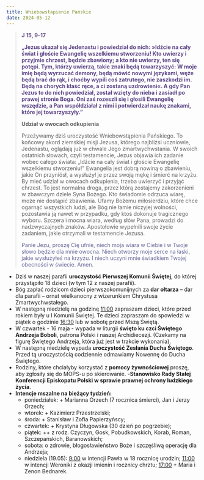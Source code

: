 ```yaml
---
title: Wniebowstapienie Pańskie
date: 2024-05-12
---
```


> **<span style="color: #5D4587;">J 15, 9-17</span>**
>
> **<span style="color: #5D4587;">„Jezus ukazał się Jedenastu i powiedział do nich: »Idźcie na cały świat i głoście Ewangelię wszelkiemu stworzeniu! Kto uwierzy i przyjmie chrzest, będzie zbawiony; a kto nie uwierzy, ten się potępi. Tym, którzy uwierzą, takie znaki będą towarzyszyć: W moje imię będą wyrzucać demony, będą mówić nowymi językami, węże będą brać do rąk, i choćby wypili coś zatrutego, nie zaszkodzi im. Będą na chorych kłaść ręce, a ci zostaną uzdrowieni«. A gdy Pan Jezus to do nich powiedział, został wzięty do nieba i zasiadł po prawej stronie Boga. Oni zaś rozeszli się i głosili Ewangelię wszędzie, a Pan współdziałał z nimi i potwierdzał naukę znakami, które jej towarzyszyły.”</span>**
>
>
>
> **Udział w owocach odkupienia**
>
> Przeżywamy dziś uroczystość Wniebowstąpienia Pańskiego. To końcowy akord ziemskiej misji Jezusa, którego najbliżsi uczniowie, Jedenastu, oglądają już w chwale Jego zmartwychwstania. W swoich ostatnich słowach, czyli testamencie, Jezus objawia ich zadanie wobec całego świata: „Idźcie na cały świat i głoście Ewangelię wszelkiemu stworzeniu!" Ewangelia jest dobrą nowiną o zbawieniu, jakie On przyniósł, a wysłużył je przez swoją mękę i śmierć na krzyżu. By mieć udział w owocach odkupienia, trzeba uwierzyć i przyjąć chrzest. To jest normalna droga, przez którą zostajemy zakorzenieni w zbawczym dziele Syna Bożego. Kto świadomie odrzuca wiarę, może nie dostąpić zbawienia. Ufamy Bożemu miłosierdziu, które chce ogarnąć wszystkich ludzi, ale Bóg nie łamie niczyjej wolności, pozostawia ją nawet w przypadku, gdy ktoś dokonuje tragicznego wyboru. Szczera i mocna wiara, według słów Pana, prowadzi do nadzwyczajnych znaków. Apostołowie wypełnili swoje życie zadaniem, jakie otrzymali w testamencie Jezusa.
>
> <span style="color: #666699;">Panie Jezu, proszę Cię ufnie, niech moja wiara w Ciebie i w Twoje słowo będzie dla mnie owocna. Niech otworzy moje serce na łaski, jakie wysłużyłeś na krzyżu. I niech uczyni mnie świadkiem Twojej obecności w świecie. Amen.
> &nbsp;

- Dziś w naszej parafii **uroczystość Pierwszej Komunii Świętej**, do której przystąpiło 18 dzieci (w tym 12 z naszej parafii).
- Bóg zapłać rodzicom dzieci pierwszokomunijnych za **dar ołtarza** – dar dla parafii – ornat wielkanocny z wizerunkiem Chrystusa Zmartwychwstałego.
- W następną niedzielę na godzinę <u>11:00</u> zapraszam dzieci, które przed rokiem były u I Komunii Świętej. Te dzieci zapraszam do spowiedzi w piątek o godzinie <u>16:30</u> lub w sobotę przed Mszą Świętą.
- W czwartek - 16 maja - wypada w liturgii  **święto ku czci Świętego Andrzeja Boboli**, patrona Polski i naszej Archidiecezji. (Czekamy na figurę Świętego Andrzeja, która już jest w trakcie wykonania).
- W następną niedzielę wypada **uroczystość Zesłania Ducha Świętego**. Przed tą uroczystością codziennie odmawiamy Nowennę do Ducha Świętego.
- Rodziny, które chciałyby korzystać z **pomocy żywnościowej** proszę, aby zgłosiły się do MOPS-u po skierowanie.
-**Stanowisko Rady Stałej Konferencji Episkopatu Polski w sprawie prawnej ochrony ludzkiego życia**.
- **Intencje mszalne na bieżący tydzień:**
  - poniedziałek: + Marianna Orzech (7 rocznica śmierci), Jan i Jerzy Orzech;
  - wtorek: + Kazimierz Przestrzelski;
  - środa: + Stanisław i Zofia Papierzyńscy;
  - czwartek: + Krystyna Długowska (30 dzień po pogrzebie);
  - piątek: ++ z rodz. Czyczyn, Gosk, Pobudkowskich, Korab, Roman, Szczepańskich, Baranowskich;
  - sobota: o zdrowie, błogosławieństwo Boże i szczęśliwą operację dla Andrzeja;
  - niedziela (19.05): <u>9:00</u> w intencji Pawła w 18 rocznicę urodzin; <u>11:00</u> w intencji Weroniki z okazji imienin i rocznicy chrztu; <u>17:00</u> + Maria i Zenon Bednarek.

